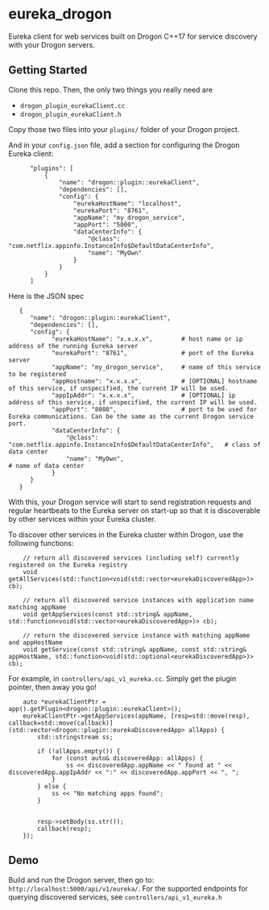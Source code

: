 # eureka_drogon
Eureka client for web services built on Drogon C++17 for service discovery with your Drogon servers.

## Getting Started
Clone this repo.
Then, the only two things you really need are 
- `drogon_plugin_eurekaClient.cc`
- `drogon_plugin_eurekaClient.h`

Copy those two files into your `plugins/` folder of your Drogon project. 

And in your `config.json` file, add a section for configuring the Drogon Eureka client:
```
      "plugins": [
          {
              "name": "drogon::plugin::eurekaClient",
              "dependencies": [],
              "config": {
                  "eurekaHostName": "localhost",  
                  "eurekaPort": "8761",     
                  "appName": "my_drogon_service", 
                  "appPort": "5000",
                  "dataCenterInfo": {
                      "@class": "com.netflix.appinfo.InstanceInfo$DefaultDataCenterInfo", 
                      "name": "MyOwn"
                  }
              }
          }
      ]
```

Here is the JSON spec
```
   {
      "name": "drogon::plugin::eurekaClient",
      "dependencies": [],
      "config": {
            "eurekaHostName": "x.x.x.x",        # host name or ip address of the running Eureka server
            "eurekaPort": "8761",               # port of the Eureka server
            "appName": "my_drogon_service",     # name of this service to be registered
            "appHostname": "x.x.x.x",           # [OPTIONAL] hostname of this service, if unspecified, the current IP will be used.
            "appIpAddr": "x.x.x.x",             # [OPTIONAL] ip address of this service, if unspecified, the current IP will be used.
            "appPort": "8080",                  # port to be used for Eureka communications. Can be the same as the current Drogon service port.
            "dataCenterInfo": {
                "@class": "com.netflix.appinfo.InstanceInfo$DefaultDataCenterInfo",   # class of data center
                "name": "MyOwn",                                                      # name of data center
            }
      }
   }
```

With this, your Drogon service will start to send registration requests and regular heartbeats to the Eureka server on start-up so that it is discoverable by other services within your Eureka cluster.

To discover other services in the Eureka cluster within Drogon, use the following functions:
```
    // return all discovered services (including self) currently registered on the Eureka registry
    void getAllServices(std::function<void(std::vector<eurekaDiscoveredApp>)> cb);

    // return all discovered service instances with application name matching appName
    void getAppServices(const std::string& appName, std::function<void(std::vector<eurekaDiscoveredApp>)> cb);

    // return the discovered service instance with matching appName and appHostName
    void getService(const std::string& appName, const std::string& appHostName, std::function<void(std::optional<eurekaDiscoveredApp>)> cb);
```

For example, in `controllers/api_v1_eureka.cc`. Simply get the plugin pointer, then away you go!
```
    auto *eurekaClientPtr = app().getPlugin<drogon::plugin::eurekaClient>();
    eurekaClientPtr->getAppServices(appName, [resp=std::move(resp), callback=std::move(callback)](std::vector<drogon::plugin::eurekaDiscoveredApp> allApps) {
        std::stringstream ss;

        if (!allApps.empty()) {
            for (const auto& discoveredApp: allApps) {
                ss << discoveredApp.appName << " found at " << discoveredApp.appIpAddr << ":" << discoveredApp.appPort << ", ";
            }
        } else {
            ss << "No matching apps found";
        }


        resp->setBody(ss.str());
        callback(resp);
    });
```


## Demo
Build and run the Drogon server, then go to: `http://localhost:5000/api/v1/eureka/`. For the supported endpoints for querying discovered services, see `controllers/api_v1_eureka.h`
